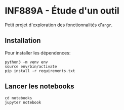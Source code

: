 # INF889A - Étude d'un outil

Petit projet d'exploration des fonctionnalités d'`angr`.

## Installation

Pour installer les dépendences:

```
python3 -m venv env
source env/bin/activate
pip install -r requirements.txt
```

## Lancer les notebooks

```
cd notebooks
jupyter notebook
```
